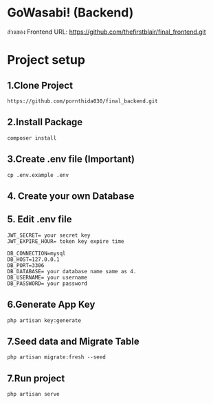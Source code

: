 # GoWasabi! (Backend)

ส่วนของ Frontend URL: https://github.com/thefirstblair/final_frontend.git

# Project setup

## 1.Clone Project
```
https://github.com/pornthida030/final_backend.git
```

## 2.Install Package
```
composer install
```

## 3.Create .env file (Important)
```
cp .env.example .env
```

## 4. Create your own Database

## 5. Edit .env file
```
JWT_SECRET= your secret key
JWT_EXPIRE_HOUR= token key expire time

DB_CONNECTION=mysql
DB_HOST=127.0.0.1
DB_PORT=3306
DB_DATABASE= your database name same as 4.
DB_USERNAME= your username
DB_PASSWORD= your password
```

## 6.Generate App Key
```
php artisan key:generate
```

## 7.Seed data and Migrate Table
```
php artisan migrate:fresh --seed
```
## 7.Run project
```
php artisan serve
```
